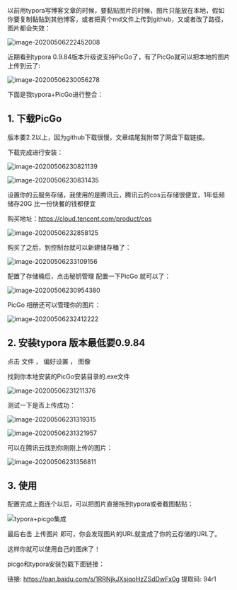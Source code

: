 以前用typora写博客文章的时候，要黏贴图片的时候，图片只能放在本地，假如你要复制黏贴到其他博客，或者把真个md文件上传到github，又或者改了路径，图片都会失效：

![image-20200506222452008](picture/image-20200506222452008.png)

近期看到typora 0.9.84版本升级说支持PicGo了，有了PicGo就可以把本地的图片上传到云了:

![image-20200506230056278](picture/image-20200506230056278.png)

下面是我typora+PicGo进行整合：

## 1. 下载PicGo

版本要2.2以上，因为github下载很慢，文章结尾我附带了网盘下载链接。

下载完成进行安装：

![image-20200506230821139](picture/image-20200506230821139.png)

![image-20200506230831435](picture/image-20200506230831435.png)

设置你的云服务存储，我使用的是腾讯云，腾讯云的cos云存储很便宜，1年低频储存20G 比一份快餐的钱都便宜

购买地址：https://cloud.tencent.com/product/cos

![image-20200506232858125](picture/image-20200506232858125.png)

购买了之后，到控制台就可以新建储存桶了：

![image-20200506233109156](picture/image-20200506233109156.png)

配置了存储桶后，点击秘钥管理 配置一下PicGo 就可以了：

![image-20200506230954380](picture/image-20200506230954380.png)



PicGo 相册还可以管理你的图片：

![image-20200506232412222](picture/image-20200506232412222.png)

## 2. 安装typora 版本最低要0.9.84

点击 文件 ， 偏好设置 ， 图像 

找到你本地安装的PicGo安装目录的.exe文件



![image-20200506231211376](picture/image-20200506231211376.png)

测试一下是否上传成功：

![image-20200506231319315](picture/image-20200506231319315.png)

![image-20200506231321957](picture/image-20200506231321957.png)

可以在腾讯云找到你刚刚上传的图片：

![image-20200506231356811](picture/image-20200506231356811.png)

## 3. 使用

配置完成上面连个以后，可以把图片直接拖到typora或者截图黏贴：

![typora+picgo集成](picture/typora+picgo集成.gif)

最后右击 上传图片 即可，你会发现图片的URL就变成了你的云存储的URL了。



这样你就可以使用自己的图床了！



picgo和typora安装包戳下面链接：

链接: https://pan.baidu.com/s/1RRNjkJXsjqoHzZSdDwFx0g 提取码: 94r1